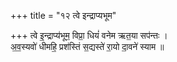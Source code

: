 +++
title = "१२ त्वे इन्द्राप्यभूम"

+++
त्वे इ॒न्द्राप्य॑भूम॒ विप्रा॒ धियं॑ वनेम ऋत॒या सप॑न्तः ।  
अ॒व॒स्यवो॑ धीमहि॒ प्रश॑स्तिं स॒द्यस्ते॑ रा॒यो दा॒वने॑ स्याम ॥